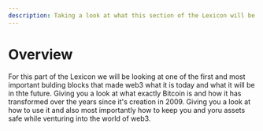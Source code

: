 ```yaml
---
description: Taking a look at what this section of the Lexicon will be explaining.
---
```


# Overview

For this part of the Lexicon we will be looking at one of the first and most important bulding blocks that made web3 what it is today and what it will be in thte future. Giving you a look at what exactly Bitcoin is and how it has transformed over the years since it's creation in 2009. Giving you a look at how to use it and also most importantly how to keep you and yoru assets safe while venturing into the world of web3.&#x20;
